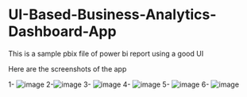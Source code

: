 # UI-Based-Business-Analytics-Dashboard-App
This is a sample pbix file of power bi report using a good UI

Here are the screenshots of the app 

1- ![image](https://user-images.githubusercontent.com/26247646/127611328-371f1b2e-be7b-4e8c-afc6-38bdc51497e4.png)
2-![image](https://user-images.githubusercontent.com/26247646/127611417-524a2f0b-eae2-4c19-b65a-86e3f0787e47.png)
3- ![image](https://user-images.githubusercontent.com/26247646/127611493-56b6a1db-ed9c-4e4a-bd4c-b1abb709cded.png)
4- ![image](https://user-images.githubusercontent.com/26247646/127611585-570ebb4c-04ff-41da-b25d-db774d99a056.png)
5- ![image](https://user-images.githubusercontent.com/26247646/127611659-29f15ab6-f9d9-4833-a9af-36122f25358d.png)
6- ![image](https://user-images.githubusercontent.com/26247646/127611744-5cccfdb1-9fdd-4d37-8da3-1baca1872d2f.png)

